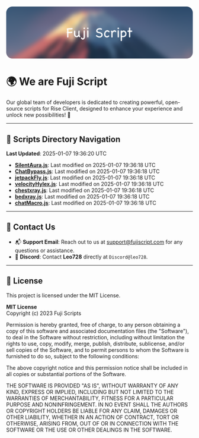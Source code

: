 ![Banner](.github/b.webp)

# 🌍 **We are Fuji Script**

Our global team of developers is dedicated to creating powerful, open-source scripts for Rise Client, designed to enhance your experience and unlock new possibilities! 🌟

---
<!-- SCRIPTS_NAVIGATION_START -->
## 📂 **Scripts Directory Navigation**

**Last Updated**: 2025-01-07 19:36:20 UTC

- **[SilentAura.js](scripts/SilentAura.js)**: Last modified on 2025-01-07 19:36:18 UTC
- **[ChatBypass.js](scripts/ChatBypass.js)**: Last modified on 2025-01-07 19:36:18 UTC
- **[jetpackFly.js](scripts/jetpackFly.js)**: Last modified on 2025-01-07 19:36:18 UTC
- **[velocityHylex.js](scripts/velocityHylex.js)**: Last modified on 2025-01-07 19:36:18 UTC
- **[chestxray.js](scripts/chestxray.js)**: Last modified on 2025-01-07 19:36:18 UTC
- **[bedxray.js](scripts/bedxray.js)**: Last modified on 2025-01-07 19:36:18 UTC
- **[chatMacro.js](scripts/chatMacro.js)**: Last modified on 2025-01-07 19:36:18 UTC

<!-- SCRIPTS_NAVIGATION_END -->

---

## 💬 **Contact Us**  
- 📬 **Support Email**: Reach out to us at [support@fujiscript.com](mailto:support@fujiscript.com) for any questions or assistance.  
- 💬 **Discord**: Contact **Leo728** directly at `Discord@leo728`.

---

## 📜 **License**

This project is licensed under the MIT License.  

**MIT License**  
Copyright (c) 2023 Fuji Scripts  

Permission is hereby granted, free of charge, to any person obtaining a copy of this software and associated documentation files (the "Software"), to deal in the Software without restriction, including without limitation the rights to use, copy, modify, merge, publish, distribute, sublicense, and/or sell copies of the Software, and to permit persons to whom the Software is furnished to do so, subject to the following conditions:  

The above copyright notice and this permission notice shall be included in all copies or substantial portions of the Software.  

THE SOFTWARE IS PROVIDED "AS IS", WITHOUT WARRANTY OF ANY KIND, EXPRESS OR IMPLIED, INCLUDING BUT NOT LIMITED TO THE WARRANTIES OF MERCHANTABILITY, FITNESS FOR A PARTICULAR PURPOSE AND NONINFRINGEMENT. IN NO EVENT SHALL THE AUTHORS OR COPYRIGHT HOLDERS BE LIABLE FOR ANY CLAIM, DAMAGES OR OTHER LIABILITY, WHETHER IN AN ACTION OF CONTRACT, TORT OR OTHERWISE, ARISING FROM, OUT OF OR IN CONNECTION WITH THE SOFTWARE OR THE USE OR OTHER DEALINGS IN THE SOFTWARE.  
